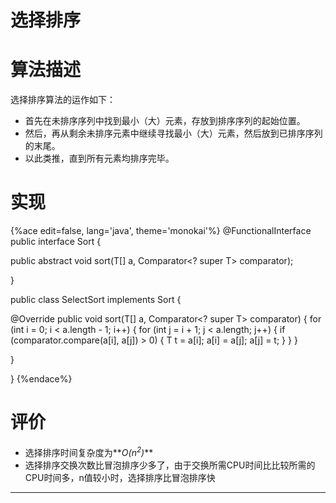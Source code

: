 # 选择排序

# 算法描述
选择排序算法的运作如下：
* 首先在未排序序列中找到最小（大）元素，存放到排序序列的起始位置。
* 然后，再从剩余未排序元素中继续寻找最小（大）元素，然后放到已排序序列的末尾。
* 以此类推，直到所有元素均排序完毕。

# 实现

{%ace edit=false, lang='java', theme='monokai'%}
@FunctionalInterface
public interface Sort {

  public abstract <T> void sort(T[] a, Comparator<? super T> comparator);

}

public class SelectSort implements Sort {

  @Override
  public <T> void sort(T[] a, Comparator<? super T> comparator) {
    for (int i = 0; i < a.length - 1; i++) {
      for (int j = i + 1; j < a.length; j++) {
        if (comparator.compare(a[i], a[j]) > 0) {
          T t = a[i];
          a[i] = a[j];
          a[j] = t;
        }
      }
    }

  }

}
{%endace%}

# 评价
* 选择排序时间复杂度为**_O(n<sup>2</sup>)_**
* 选择排序交换次数比冒泡排序少多了，由于交换所需CPU时间比比较所需的CPU时间多，n值较小时，选择排序比冒泡排序快

---
